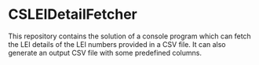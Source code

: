 # CSLEIDetailFetcher
This repository contains the solution of a console program which can fetch the LEI details of the LEI numbers provided in a CSV file. It can also generate an output CSV file with some predefined columns.

